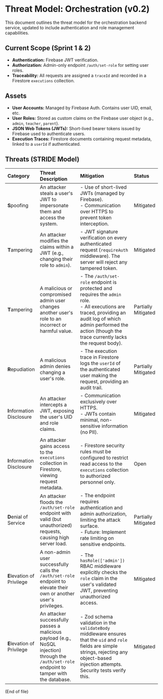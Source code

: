 # Threat Model: Orchestration (v0.2)

This document outlines the threat model for the orchestration backend service, updated to include authentication and role management capabilities.

## Current Scope (Sprint 1 & 2)
- **Authentication:** Firebase JWT verification.
- **Authorization:** Admin-only endpoint `/auth/set-role` for setting user roles.
- **Traceability:** All requests are assigned a `traceId` and recorded in a Firestore `executions` collection.

## Assets
- **User Accounts:** Managed by Firebase Auth. Contains user UID, email, etc.
- **User Roles:** Stored as custom claims on the Firebase user object (e.g., `admin`, `teacher`, `parent`).
- **JSON Web Tokens (JWTs):** Short-lived bearer tokens issued by Firebase used to authenticate users.
- **Execution Traces:** Firestore documents containing request metadata, linked to a `userId` if authenticated.

## Threats (STRIDE Model)

| Category | Threat Description | Mitigation | Status |
| :--- | :--- | :--- | :--- |
| **S**poofing | An attacker steals a user's JWT to impersonate them and access the system. | - Use of short-lived JWTs (managed by Firebase).<br>- Communication over HTTPS to prevent token interception. | Mitigated |
| **T**ampering | An attacker modifies the claims within a JWT (e.g., changing their role to `admin`). | - JWT signature verification on every authenticated request (`requireAuth` middleware). The server will reject any tampered token. | Mitigated |
| **T**ampering | A malicious or compromised admin user changes another user's role to an incorrect or harmful value. | - The `/auth/set-role` endpoint is protected and requires the `admin` role.<br>- All executions are traced, providing an audit log of which admin performed the action (though the trace currently lacks the request body). | Partially Mitigated |
| **R**epudiation | A malicious admin denies changing a user's role. | - The execution trace in Firestore logs the `userId` of the authenticated user making the request, providing an audit trail. | Partially Mitigated |
| **I**nformation Disclosure | An attacker intercepts a JWT, exposing the user's UID and role claims. | - Communication exclusively over HTTPS.<br>- JWTs contain minimal, non-sensitive information (no PII). | Mitigated |
| **I**nformation Disclosure | An attacker gains access to the `executions` collection in Firestore, viewing request metadata. | - Firestore security rules must be configured to restrict read access to the `executions` collection to authorized personnel only. | Open |
| **D**enial of Service | An attacker floods the `/auth/set-role` endpoint with valid (but unauthorized) requests, causing high server load. | - The endpoint requires authentication and admin authorization, limiting the attack surface.<br>- Future: Implement rate limiting on sensitive endpoints. | Partially Mitigated |
| **E**levation of Privilege | A non-admin user successfully calls the `/auth/set-role` endpoint to elevate their own or another user's privileges. | - The `hasRole(['admin'])` RBAC middleware explicitly checks the `role` claim in the user's validated JWT, preventing unauthorized access. | Mitigated |
| **E**levation of Privilege | An attacker successfully passes a malicious payload (e.g., NoSQL injection) through the `/auth/set-role` endpoint to tamper with the database. | - Zod schema validation in the `validateBody` middleware ensures that the `uid` and `role` fields are simple strings, rejecting any object-based injection attempts. Security tests verify this. | Mitigated |

(End of file)